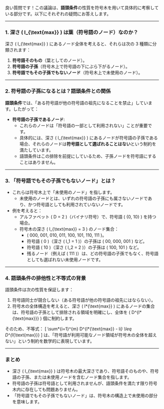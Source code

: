 良い質問です！この議論は、**語頭条件**の性質を符号木を用いて具体的に考察している部分です。以下にそれぞれの疑問にお答えします。

---

### 1. 深さ \( l\_{\text{max}} \) は葉（符号語のノード）なのか？

深さ \( l\_{\text{max}} \) にあるノード全体を考えると、それらは次の 3 種類に分類されます：

1. **符号語そのもの**（葉としてのノード）。
2. **符号語の子孫**（符号木上で符号語の下にぶら下がるノード）。
3. **符号語でもその子孫でもないノード**（符号木上で未使用のノード）。

---

### 2. 符号語の子孫になるとは？語頭条件との関係

**語頭条件**では、「ある符号語が他の符号語の祖先になることを禁止」しています。したがって：

- **符号語の子孫であるノード**:
  - これらのノードは「符号語の一部として利用されない」ことが重要です。
  - 具体的には、深さ \( l\_{\text{max}} \) にあるノードが符号語の子孫である場合、それらのノードは**符号語として選ばれることはない**という制約を満たしています。
  - 語頭条件はこの排除を前提にしているため、子孫ノードを符号語にすることはありません。

---

### 3. 「符号語でもその子孫でもないノード」とは？

- これらは符号木上で「未使用のノード」を指します。
  - 未使用のノードとは、いずれの符号語の子孫にも属さないノードであり、かつ符号語としても利用されていないノードです。
- 例を考えると：
  - アルファベット \( D = 2 \)（バイナリ符号）で、符号語 \( \{0, 10\} \) を持つ場合。
  - 符号木の深さ \( l\_{\text{max}} = 3 \) のノード集合：
    - \( 000, 001, 010, 011, 100, 101, 110, 111 \)。
    - 符号語 \( 0 \)（深さ \( l_1 = 1 \)）の子孫は \( 00, 000, 001 \) など。
    - 符号語 \( 10 \)（深さ \( l_2 = 2 \)）の子孫は \( 100, 101 \) など。
    - 残るノード（例えば \( 111 \)）は、どの符号語の子孫でもなく、符号語としても選ばれない未使用ノードです。

---

### 4. 語頭条件の排他性と不等式の背景

語頭条件は次の性質を保証します：

1. 符号語同士が競合しない（ある符号語が他の符号語の祖先にはならない）。
2. 符号木の全体構造を考えると、深さ \( l*{\text{max}} \) にあるノードの集合は、符号語の子孫として排除される領域を明確にし、全体を \( D^{l*{\text{max}}} \) 個に制約します。

そのため、不等式：
\[
\sum*{i=1}^{m} D^{l*{\text{max}} - l*i} \leq D^{l*{\text{max}}}
\]
は、「符号語が利用可能なノード領域が符号木の全体を超えない」という制約を数学的に表現しています。

---

### **まとめ**

- 深さ \( l\_{\text{max}} \) は符号木の最大深さであり、符号語そのものや、符号語の子孫、または未使用ノードを含むノード集合を指します。
- 符号語の子孫は符号語として利用されませんが、語頭条件を満たす限り符号木内に存在しても問題ありません。
- 「符号語でもその子孫でもないノード」は、符号木の構造上で未使用の部分を意味します。
